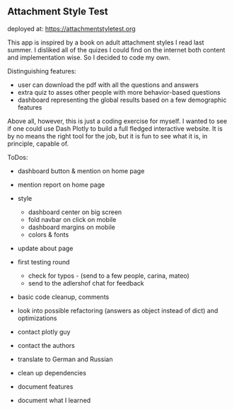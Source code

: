 ## Attachment Style Test

deployed at: https://attachmentstyletest.org

This app is inspired by a book on adult attachment styles I read last summer.
I disliked all of the quizes I could find on the internet both content and implementation
wise. So I decided to code my own.

Distinguishing features:
- user can download the pdf with all the questions and answers
- extra quiz to asses other people with more behavior-based questions
- dashboard representing the global results based on a few demographic features

Above all, however, this is just a coding exercise for myself. I wanted to see if one
could use Dash Plotly to build a full fledged interactive website. It is by no means 
the right tool for the job, but it is fun to see what it is, in principle, capable of.

ToDos:
- dashboard button & mention on home page
- mention report on home page
- style
  - dashboard center on big screen
  - fold navbar on click on mobile
  - dashboard margins on mobile
  - colors & fonts
- update about page

- first testing round
    - check for typos - (send to a few people, carina, mateo)
    - send to the adlershof chat for feedback

- basic code cleanup, comments
- look into possible refactoring (answers as object instead of dict) and optimizations
- contact plotly guy
- contact the authors

- translate to German and Russian

- clean up dependencies  
- document features
- document what I learned
